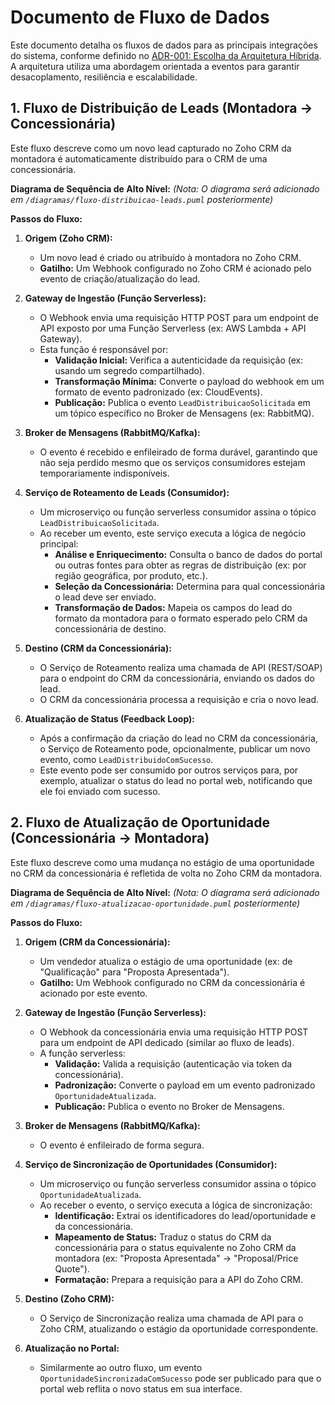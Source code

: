 # Documento de Fluxo de Dados

Este documento detalha os fluxos de dados para as principais integrações do sistema, conforme definido no [ADR-001: Escolha da Arquitetura Híbrida](./../adrs/arquitetura-geral.md). A arquitetura utiliza uma abordagem orientada a eventos para garantir desacoplamento, resiliência e escalabilidade.

## 1. Fluxo de Distribuição de Leads (Montadora -> Concessionária)

Este fluxo descreve como um novo lead capturado no Zoho CRM da montadora é automaticamente distribuído para o CRM de uma concessionária.

**Diagrama de Sequência de Alto Nível:**
*(Nota: O diagrama será adicionado em `/diagramas/fluxo-distribuicao-leads.puml` posteriormente)*

**Passos do Fluxo:**

1. **Origem (Zoho CRM):**

   * Um novo lead é criado ou atribuído à montadora no Zoho CRM.
   * **Gatilho:** Um Webhook configurado no Zoho CRM é acionado pelo evento de criação/atualização do lead.
2. **Gateway de Ingestão (Função Serverless):**

   * O Webhook envia uma requisição HTTP POST para um endpoint de API exposto por uma Função Serverless (ex: AWS Lambda + API Gateway).
   * Esta função é responsável por:
     * **Validação Inicial:** Verifica a autenticidade da requisição (ex: usando um segredo compartilhado).
     * **Transformação Mínima:** Converte o payload do webhook em um formato de evento padronizado (ex: CloudEvents).
     * **Publicação:** Publica o evento `LeadDistribuicaoSolicitada` em um tópico específico no Broker de Mensagens (ex: RabbitMQ).
3. **Broker de Mensagens (RabbitMQ/Kafka):**

   * O evento é recebido e enfileirado de forma durável, garantindo que não seja perdido mesmo que os serviços consumidores estejam temporariamente indisponíveis.
4. **Serviço de Roteamento de Leads (Consumidor):**

   * Um microserviço ou função serverless consumidor assina o tópico `LeadDistribuicaoSolicitada`.
   * Ao receber um evento, este serviço executa a lógica de negócio principal:
     * **Análise e Enriquecimento:** Consulta o banco de dados do portal ou outras fontes para obter as regras de distribuição (ex: por região geográfica, por produto, etc.).
     * **Seleção da Concessionária:** Determina para qual concessionária o lead deve ser enviado.
     * **Transformação de Dados:** Mapeia os campos do lead do formato da montadora para o formato esperado pelo CRM da concessionária de destino.
5. **Destino (CRM da Concessionária):**

   * O Serviço de Roteamento realiza uma chamada de API (REST/SOAP) para o endpoint do CRM da concessionária, enviando os dados do lead.
   * O CRM da concessionária processa a requisição e cria o novo lead.
6. **Atualização de Status (Feedback Loop):**

   * Após a confirmação da criação do lead no CRM da concessionária, o Serviço de Roteamento pode, opcionalmente, publicar um novo evento, como `LeadDistribuidoComSucesso`.
   * Este evento pode ser consumido por outros serviços para, por exemplo, atualizar o status do lead no portal web, notificando que ele foi enviado com sucesso.

## 2. Fluxo de Atualização de Oportunidade (Concessionária -> Montadora)

Este fluxo descreve como uma mudança no estágio de uma oportunidade no CRM da concessionária é refletida de volta no Zoho CRM da montadora.

**Diagrama de Sequência de Alto Nível:**
*(Nota: O diagrama será adicionado em `/diagramas/fluxo-atualizacao-oportunidade.puml` posteriormente)*

**Passos do Fluxo:**

1. **Origem (CRM da Concessionária):**

   * Um vendedor atualiza o estágio de uma oportunidade (ex: de "Qualificação" para "Proposta Apresentada").
   * **Gatilho:** Um Webhook configurado no CRM da concessionária é acionado por este evento.
2. **Gateway de Ingestão (Função Serverless):**

   * O Webhook da concessionária envia uma requisição HTTP POST para um endpoint de API dedicado (similar ao fluxo de leads).
   * A função serverless:
     * **Validação:** Valida a requisição (autenticação via token da concessionária).
     * **Padronização:** Converte o payload em um evento padronizado `OportunidadeAtualizada`.
     * **Publicação:** Publica o evento no Broker de Mensagens.
3. **Broker de Mensagens (RabbitMQ/Kafka):**

   * O evento é enfileirado de forma segura.
4. **Serviço de Sincronização de Oportunidades (Consumidor):**

   * Um microserviço ou função serverless consumidor assina o tópico `OportunidadeAtualizada`.
   * Ao receber o evento, o serviço executa a lógica de sincronização:
     * **Identificação:** Extrai os identificadores do lead/oportunidade e da concessionária.
     * **Mapeamento de Status:** Traduz o status do CRM da concessionária para o status equivalente no Zoho CRM da montadora (ex: "Proposta Apresentada" -> "Proposal/Price Quote").
     * **Formatação:** Prepara a requisição para a API do Zoho CRM.
5. **Destino (Zoho CRM):**

   * O Serviço de Sincronização realiza uma chamada de API para o Zoho CRM, atualizando o estágio da oportunidade correspondente.
6. **Atualização no Portal:**

   * Similarmente ao outro fluxo, um evento `OportunidadeSincronizadaComSucesso` pode ser publicado para que o portal web reflita o novo status em sua interface.
